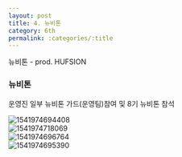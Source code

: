 ```yaml
---
layout: post
title: 4. 뉴비톤
category: 6th
permalink: :categories/:title
---
```


뉴비톤 - prod. HUFSION

### 뉴비톤

운영진 일부 뉴비톤 가드(운영팀)참여 및 8기 뉴비톤 참석  

![1541974694408](https://user-images.githubusercontent.com/30469948/99149579-52daf100-26d2-11eb-8403-0fd38a4ff159.jpg)  
![1541974718069](https://user-images.githubusercontent.com/30469948/99149582-553d4b00-26d2-11eb-8ec2-2e30c6d64db9.jpg)  
![1541974696764](https://user-images.githubusercontent.com/30469948/99149587-58d0d200-26d2-11eb-9190-18bd79d1bca0.jpg)  
![1541974695390](https://user-images.githubusercontent.com/30469948/99149588-58d0d200-26d2-11eb-8f89-127f49cd0e09.jpg)  
